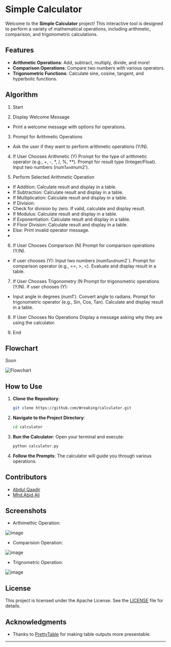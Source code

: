 
# Simple Calculator

Welcome to the **Simple Calculator** project! This interactive tool is designed to perform a variety of mathematical operations, including arithmetic, comparison, and trigonometric calculations.

## Features

- **Arithmetic Operations**: Add, subtract, multiply, divide, and more!
- **Comparison Operations**: Compare two numbers with various operators.
- **Trigonometric Functions**: Calculate sine, cosine, tangent, and hyperbolic functions.

## Algorithm

1. Start

3. Display Welcome Message
- Print a welcome message with options for operations.

3. Prompt for Arithmetic Operations
- Ask the user if they want to perform arithmetic operations (Y/N).

4. If User Chooses Arithmetic (Y)
Prompt for the type of arithmetic operator (e.g., +, -, *, /, %, **).
Prompt for result type (Integer/Float).
Input two numbers (num1` and `num2').

5. Perform Selected Arithmetic Operation
- If Addition: Calculate result and display in a table.
- If Subtraction: Calculate result and display in a table.
- If Multiplication: Calculate result and display in a table.
- If Division:
- Check for division by zero. If valid, calculate and display result.
- If Modulus: Calculate result and display in a table.
- If Exponentiation: Calculate result and display in a table.
- If Floor Division: Calculate result and display in a table.
- Else: Print invalid operator message.
- 
6. If User Chooses Comparison (N)
Prompt for comparison operations (Y/N).
- If user chooses (Y):
Input two numbers (num1` and `num2`).
Prompt for comparison operator (e.g., ==, >, <).
Evaluate and display result in a table.

7. If User Chooses Trigonometry (N
Prompt for trigonometric operations (Y/N).
If user chooses (Y):
- Input angle in degrees (num1').
Convert angle to radians.
Prompt for trigonometric operator (e.g., Sin, Cos, Tan).
Calculate and display result in a table.

8. If User Chooses No Operations
Display a message asking why they are using the calculator.

10. End

## Flowchart

*Soon*

![Flowchart](path_to_your_flowchart_image)

## How to Use

1. **Clone the Repository**:
   ```bash
   git clone https://github.com/Wreaking/calculator.git
   ```

2. **Navigate to the Project Directory**:
   ```bash
   cd calculator
   ```

3. **Run the Calculator**:
   Open your terminal and execute:
   ```bash
   python calculator.py
   ```

4. **Follow the Prompts**: The calculator will guide you through various operations.

## Contributors

- [Abdul Qaadir](https://github.com/Wreaking)
- [Mhd.Abid Ali](https://github.com/Abdgith)

## Screenshots

- Arthimethic Operation:

![image](https://github.com/user-attachments/assets/52e7b793-d4c0-4d29-b16d-21d21b6dac52)


- Comparision Operation:

![image](https://github.com/user-attachments/assets/8e8187a3-52c8-40bd-a2bb-c5cd1c59329f)


- Trignometric Operation:

![image](https://github.com/user-attachments/assets/468093fa-0f65-4a0a-bceb-047fba1e2365)


## License

This project is licensed under the Apache License. See the [LICENSE](LICENSE) file for details.

## Acknowledgments

- Thanks to [PrettyTable](https://pypi.org/project/prettytable/) for making table outputs more presentable.
---
